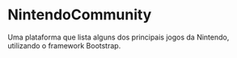 # NintendoCommunity
Uma plataforma que lista alguns dos principais jogos da Nintendo, utilizando o framework Bootstrap.

